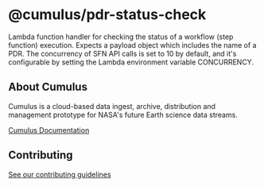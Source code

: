 # @cumulus/pdr-status-check

Lambda function handler for checking the status of a workflow (step function) execution. Expects a payload object which includes the name of a PDR.
The concurrency of SFN API calls is set to 10 by default, and it's configurable by setting the Lambda environment variable CONCURRENCY.

## About Cumulus

Cumulus is a cloud-based data ingest, archive, distribution and management prototype for NASA's future Earth science data streams.

[Cumulus Documentation](https://nasa.github.io/cumulus)

## Contributing

[See our contributing guidelines](https://github.com/nasa/cumulus/blob/master/CONTRIBUTING.md)
